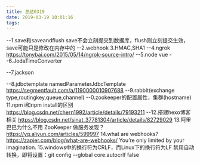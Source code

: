 ```yaml
---
title: 总结0319
date: 2019-03-19 10:01:16
tags:
---
```

--1.save和saveandflush
save不会立刻提交到数据库，flush则立刻提交生效，save可能只是修改在内存中的
--2.webhook
3.HMAC,SHA1
--4.ngrok
https://tonybai.com/2015/05/14/ngrok-source-intro/
--5.node vue
--6.JodaTimeConverter

--7.jackson 

--8.jdbctemplate namedParameterJdbcTemplate
https://segmentfault.com/a/1190000010907688
--9.rabbit(exchange type,routingkey,queue,channel)
--0.zookeeper的配置属性，集群(hostname)
11.npm i和npm install的区别
https://blog.csdn.net/chern1992/article/details/79193211
--12.搭建hexo博客相关
https://blog.csdn.net/sinat_37781304/article/details/82729029
13.阿里巴巴为什么不用 ZooKeeper 做服务发现？
https://yq.aliyun.com/articles/599997
14.what are webhooks?
https://zapier.com/blog/what-are-webhooks/
You’re only limited by your imagination.
15.windows中的换行符为CRLF，而Linux下的换行符为LF
禁用自动转换，即将设置：git config --global core.autocrlf false
